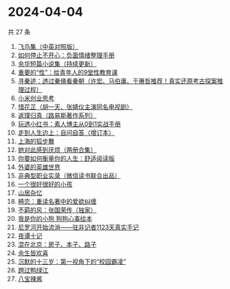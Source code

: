 # 2024-04-04

共 27 条

<!-- BEGIN WEREAD -->
<!-- 最后更新时间 2024-04-04 11:01:04 +0800 -->
1. [飞鸟集（中英对照版）](https://weread.qq.com/web/bookDetail/d8832880813ab8b0eg012786)
1. [如何停止不开心：负面情绪整理手册](https://weread.qq.com/web/bookDetail/d3e326d0813ab8b0cg017513)
1. [余华短篇小说集（持续更新）](https://weread.qq.com/web/bookDetail/59132390813ab8a77g019daa)
1. [重要的“性”：给青年人的9堂性教育课](https://weread.qq.com/web/bookDetail/7e732d50813ab8508g0130ad)
1. [寻秦迹：透过秦俑看秦朝（许宏、马伯庸、于赓哲推荐！真实还原考古探案推理过程）](https://weread.qq.com/web/bookDetail/f9532e50813ab8a7eg01777c)
1. [小米创业思考](https://weread.qq.com/web/bookDetail/43832a10813ab703dg011c78)
1. [惜花芷（胡一天、张婧仪主演同名电视剧）](https://weread.qq.com/web/bookDetail/3e5322805de0693e5700dab)
1. [返璞归真（路易斯著作系列）](https://weread.qq.com/web/bookDetail/5c732380813ab8b0dg010c17)
1. [玩透小红书：素人博主从0到1实战手册](https://weread.qq.com/web/bookDetail/c0a32800813ab8988g0198f7)
1. [走到人生边上：自问自答（增订本）](https://weread.qq.com/web/bookDetail/b9a325207169ff24b9a44bb)
1. [上海的狐步舞](https://weread.qq.com/web/bookDetail/6c732cb0813ab8a23g0127f0)
1. [她对此感到厌烦（两册合集）](https://weread.qq.com/web/bookDetail/e8732330813ab8a71g0131d1)
1. [你要如何衡量你的人生：舒适阅读版](https://weread.qq.com/web/bookDetail/4ee32e00715acf414ee40c6)
1. [外婆的英雄世界](https://weread.qq.com/web/bookDetail/af132330719d6201af1be0f)
1. [非典型职业实录（微信读书联合出品）](https://weread.qq.com/web/bookDetail/16732b90813ab8a30g013885)
1. [一个很好很好的小孩](https://weread.qq.com/web/bookDetail/36d32cc072051fb836d5f01)
1. [山居杂忆](https://weread.qq.com/web/bookDetail/90432270813ab8a7eg018ba7)
1. [畸恋：重读名著中的爱欲纠缠](https://weread.qq.com/web/bookDetail/e1432a90813ab8a2eg01816f)
1. [不羁的风：张国荣传（独家）](https://weread.qq.com/web/bookDetail/459325b07192b26c459dceb)
1. [我是你的小狗 狗狗心事绘本](https://weread.qq.com/web/bookDetail/db632150813ab7ae0g014faa)
1. [尼罗河开始流淌——驻非记者1123天真实手记](https://weread.qq.com/web/bookDetail/d32322f0813ab8a3cg016908)
1. [夜谭十记](https://weread.qq.com/web/bookDetail/a13329c072288eb1a13b79a)
1. [混在北京：房子、本子、路子](https://weread.qq.com/web/bookDetail/98732f40813ab8a79g0150b6)
1. [余生皆欢喜](https://weread.qq.com/web/bookDetail/2fc32ac0813ab8a55g015afe)
1. [沉默的十三岁：第一视角下的“校园霸凌”](https://weread.qq.com/web/bookDetail/d28325a0813ab8a4cg014442)
1. [跨过鸭绿江](https://weread.qq.com/web/bookDetail/572323a0813ab8a75g017c42)
1. [八宝辣酱](https://weread.qq.com/web/bookDetail/83b321d072620daa83bd893)
<!-- END WEREAD -->